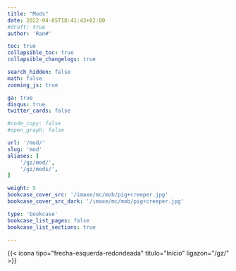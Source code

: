 ```yaml
---
title: "Mods"
date: 2022-04-05T18:41:43+02:00
#draft: true
author: 'Ran#'

toc: true
collapsible_toc: true
collapsible_changelogs: true

search_hidden: false
math: false
zooming_js: true

ga: true
disqus: true
twitter_cards: false

#code_copy: false
#open_graph: false

url: '/mod/'
slug: 'mod'
aliases: [
    '/gz/mod/',
    '/gz/mods/',
]

weight: 5
bookcase_cover_src: '/imaxe/mc/mob/pig+creeper.jpg'
bookcase_cover_src_dark: '/imaxe/mc/mob/pig+creeper.jpg'

type: 'bookcase'
bookcase_list_pages: false
bookcase_list_sections: true

---
```


{{< icona tipo="frecha-esquerda-redondeada" titulo="Inicio" ligazon="/gz/" >}}
